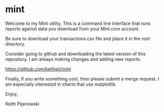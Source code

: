 # mint

Welcome to my Mint utility. This is a command line interface that runs reports against data
you download from your Mint.com account.

Be sure to download your transactions.csv file and place it in the root directory.

Consider going to github and downloading the latest version of this repository. I am always making changes and adding new reports.

https://github.com/keithpij/mint

Finally, if you write something cool, then please submit a merge request. I am especially interested in charts that use matplotlib.

Enjoy,

Keith Pijanowski

